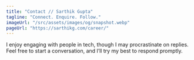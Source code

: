 ```yaml
---
title: "Contact // Sarthik Gupta"
tagline: "Connect. Enquire. Follow."
imageUrl: "/src/assets/images/og/snapshot.webp"
pageUrl: "https://sarthikg.com/career/"
---
```


I enjoy engaging with people in tech, though I may procrastinate on replies. Feel free to start a conversation, and I’ll try my best to respond promptly.
